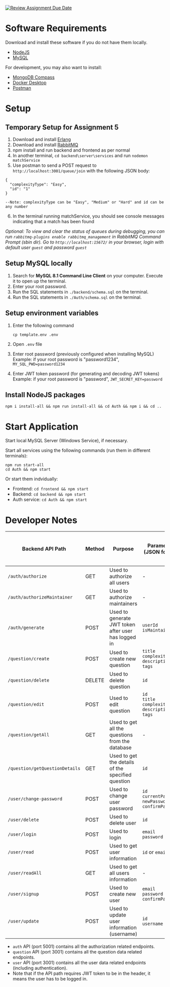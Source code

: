[![Review Assignment Due Date](https://classroom.github.com/assets/deadline-readme-button-24ddc0f5d75046c5622901739e7c5dd533143b0c8e959d652212380cedb1ea36.svg)](https://classroom.github.com/a/6BOvYMwN)

# Software Requirements

Download and install these software if you do not have them locally.

- [NodeJS](https://nodejs.org/en/download)
- [MySQL](https://dev.mysql.com/downloads/mysql/)

For development, you may also want to install:

- [MongoDB Compass](https://www.mongodb.com/try/download/compass)
- [Docker Desktop](https://www.docker.com/get-started/)
- [Postman](https://www.postman.com/downloads/)

# Setup

## Temporary Setup for Assignment 5

1. Download and install [Erlang](https://www.erlang.org/downloads)
2. Download and install [RabbitMQ](https://www.rabbitmq.com/download.html)
3. npm install and run backend and frontend as per normal
4. In another terminal, `cd backend\server\services` and run `nodemon matchService`
5. Use postman to send a POST request to `http://localhost:3001/queue/join` with the following JSON body:
```
{
  "complexityType": "Easy",
  "id": "1"
}

--Note: complexityType can be "Easy", "Medium" or "Hard" and id can be any number
```
6. In the terminal running matchService, you should see console messages indicating that a match has been found

*Optional: To view and clear the status of queues during debugging, you can run
 `rabbitmq-plugins enable rabbitmq_management` in RabbitMQ Command Prompt (sbin dir).
Go to `http://localhost:15672/` in your browser, login with default user `guest` and password `guest`*


## Setup MySQL locally

1. Search for **MySQL 8.1 Command Line Client** on your computer. Execute it to open up the terminal.
2. Enter your root password.
3. Run the SQL statements in `./backend/schema.sql` on the terminal.
4. Run the SQL statements in `./Auth/schema.sql` on the terminal.

## Setup environment variables

1. Enter the following command
   ```
   cp template.env .env
   ```
   
2. Open `.env` file
3. Enter root password (previously configured when installing MySQL)  
   Example: if your root password is "password1234",
   `MY_SQL_PWD=password1234`
4. Enter JWT token password (for generating and decoding JWT tokens)  
   Example: if your root password is "password",
   `JWT_SECRET_KEY=password`

## Install NodeJS packages

```
npm i install-all && npm run install-all && cd Auth && npm i && cd ..
```

# Start Application

Start local MySQL Server (Windows Service), if necessary.

Start all services using the following commands (run them in different terminals):

```
npm run start-all
cd Auth && npm start
```

Or start them indvidually:

- Frontend: `cd frontend && npm start`
- Backend: `cd backend && npm start`
- Auth service: `cd Auth && npm start`

# Developer Notes

| Backend API Path               | Method | Purpose                                             | Parameters (JSON format)                                              | Require JWT token to be in header? | Does user have to be maintainer? |
| ------------------------------ | ------ | --------------------------------------------------- | --------------------------------------------------------------------- | ---------------------------------- | -------------------------------- |
| `/auth/authorize`              | GET    | Used to authorize all users                         | -                                                                     | Yes                                | No                               |
| `/auth/authorizeMaintainer`    | GET    | Used to authorize maintainers                       | -                                                                     | Yes                                | Yes                              |
| `/auth/generate`               | POST   | Used to generate JWT token after user has logged in | `userId` <br> `isMaintainer`                                          | No                                 | -                                |
| `/question/create`             | POST   | Used to create new question                         | `title` <br> `complexity` <br> `description` <br> `tags`              | Yes                                | Yes                              |
| `/question/delete`             | DELETE | Used to delete question                             | `id`                                                                  | Yes                                | Yes                              |
| `/question/edit`               | POST   | Used to edit question                               | `id` <br> `title` <br> `complexity` <br> `description` <br> `tags`    | Yes                                | Yes                              |
| `/question/getAll`             | GET    | Used to get all the questions from the database     | -                                                                     | Yes                                | No                               |
| `/question/getQuestionDetails` | GET    | Used to get the details of the specified question   | `id`                                                                  | Yes                                | No                               |
| `/user/change-password`        | POST   | Used to change user password                        | `id` <br> `currentPassword` <br> `newPassword` <br> `confirmPassword` | Yes                                | No                               |
| `/user/delete`                 | POST   | Used to delete user                                 | `id`                                                                  | Yes                                | No                               |
| `/user/login`                  | POST   | Used to login                                       | `email` <br> `password`                                               | No                                 | -                                |
| `/user/read`                   | POST   | Used to get user information                        | `id` or `email`                                                       | Yes                                | No                               |
| `/user/readAll`                | GET    | Used to get all users information                   | -                                                                     | Yes                                | Yes                              |
| `/user/signup`                 | POST   | Used to create new user                             | `email` <br> `password` <br> `confirmPassword`                        | No                                 | -                                |
| `/user/update`                 | POST   | Used to update user information (username)          | `id` <br> `username`                                                  | Yes                                | No                               |

- `auth` API (port 5001) contains all the authorization related endpoints.
- `question` API (port 3001) contains all the question data related endpoints.
- `user` API (port 3001) contains all the user data related endpoints (including authentication).
- Note that if the API path requires JWT token to be in the header, it means the user has to be logged in.
